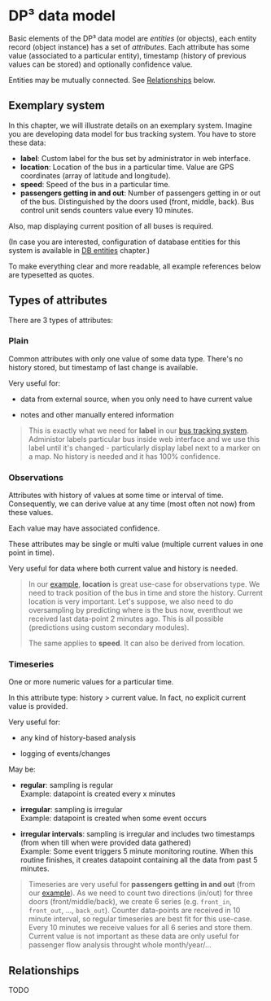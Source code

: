 # DP³ data model

Basic elements of the DP³ data model are *entities* (or objects), each entity
record (object instance) has a set of *attributes*.
Each attribute has some value (associated to a particular entity),
timestamp (history of previous values can be stored)
and optionally confidence value.

Entities may be mutually connected. See [Relationships](#relationships) below.

## Exemplary system

In this chapter, we will illustrate details on an exemplary system. Imagine you
are developing data model for bus tracking system. You have to store these data:

- **label**: Custom label for the bus set by administrator in web interface.
- **location**: Location of the bus in a particular time. Value are GPS
  coordinates (array of latitude and longitude).
- **speed**: Speed of the bus in a particular time.
- **passengers getting in and out**: Number of passengers getting in or out of
  the bus. Distinguished by the doors used (front, middle, back). Bus control
  unit sends counters value every 10 minutes.

Also, map displaying current position of all buses is required.

(In case you are interested, configuration of database entities for this system
is available in [DB entities](../configuration/db_entities/) chapter.)

To make everything clear and more readable, all example references below are
typesetted as quotes.

## Types of attributes

There are 3 types of attributes:

### Plain

Common attributes with only one value of some data type.
There's no history stored, but timestamp of last change is available.

Very useful for:

- data from external source, when you only need to have current value

- notes and other manually entered information

> This is exactly what we need for **label** in our [bus tracking system](#exemplary-system).
> Administor labels particular bus inside web interface and we use this label
> until it's changed - particularly display label next to a marker on a map.
> No history is needed and it has 100% confidence.

### Observations

Attributes with history of values at some time or interval of time.
Consequently, we can derive value at any time (most often not now) from these values.

Each value may have associated confidence.

These attributes may be single or multi value (multiple current values in one point in time).

Very useful for data where both current value and history is needed.

> In our [example](#exemplary-system), **location** is great use-case for observations type.
> We need to track position of the bus in time and store the history. Current
> location is very important. Let's suppose, we also need to do oversampling by
> predicting where is the bus now, eventhout we received last data-point 2 minutes
> ago. This is all possible (predictions using custom secondary modules).
>
> The same applies to **speed**. It can also be derived from location.

### Timeseries

One or more numeric values for a particular time.

In this attribute type: history > current value.
In fact, no explicit current value is provided.

Very useful for:

- any kind of history-based analysis

- logging of events/changes

May be:

- **regular**: sampling is regular  
  Example: datapoint is created every x minutes

- **irregular**: sampling is irregular  
  Example: datapoint is created when some event occurs

- **irregular intervals**: sampling is irregular and includes two timestamps (from when till when were provided data gathered)  
  Example: Some event triggers 5 minute monitoring routine. When this routine finishes, it creates datapoint containing all the data from past 5 minutes.

> Timeseries are very useful for **passengers getting in and out** (from our [example](#exemplary-system)).
> As we need to count two directions (in/out) for three doors (front/middle/back),
> we create 6 series (e.g. `front_in`, `front_out`, ..., `back_out`).
> Counter data-points are received in 10 minute interval, so regular timeseries
> are best fit for this use-case.
> Every 10 minutes we receive values for all 6 series and store them.
> Current value is not important as these data are only useful for passenger
> flow analysis throught whole month/year/...

## Relationships

TODO
